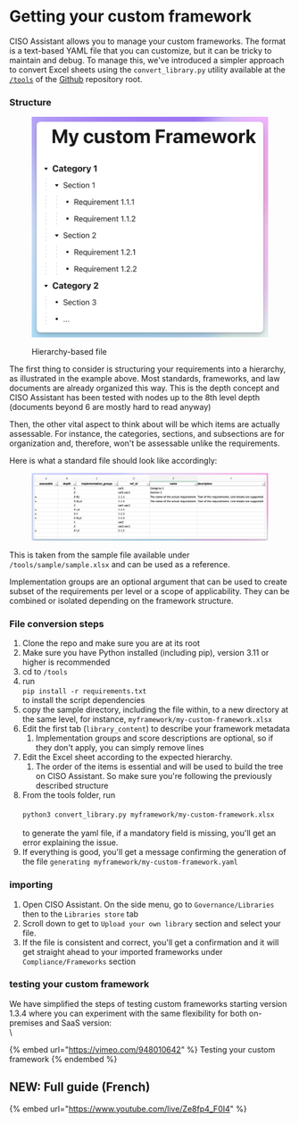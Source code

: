 # Getting your custom framework

CISO Assistant allows you to manage your custom frameworks. The format is a text-based YAML file that you can customize, but it can be tricky to maintain and debug. To manage this, we've introduced a simpler approach to convert Excel sheets using the `convert_library.py` utility available at the [`/tools`](https://github.com/intuitem/ciso-assistant-community/tree/main/tools) of the [Github](https://github.com/intuitem/ciso-assistant-community/) repository root.

### Structure

<figure><img src="../.gitbook/assets/image (11).png" alt=""><figcaption><p>Hierarchy-based file</p></figcaption></figure>

The first thing to consider is structuring your requirements into a hierarchy, as illustrated in the example above. Most standards, frameworks, and law documents are already organized this way. This is the depth concept and CISO Assistant has been tested with nodes up to the 8th level depth (documents beyond 6 are mostly hard to read anyway)

Then, the other vital aspect to think about will be which items are actually assessable. For instance, the categories, sections, and subsections are for organization and, therefore, won't be assessable unlike the requirements.

Here is what a standard file should look like accordingly:

<figure><img src="../.gitbook/assets/image (12).png" alt=""><figcaption></figcaption></figure>

This is taken from the sample file available under `/tools/sample/sample.xlsx` and can be used as a reference.

Implementation groups are an optional argument that can be used to create subset of the requirements per level or a scope of applicability. They can be combined or isolated depending on the framework structure.

### File conversion steps

1. Clone the repo and make sure you are at its root
2. Make sure you have Python installed (including pip), version 3.11 or higher is recommended
3. cd to `/tools`
4. run\
   `pip install -r requirements.txt`\
   to install the script dependencies
5. copy the sample directory, including the file within, to a new directory at the same level, for instance, `myframework/my-custom-framework.xlsx`
6. Edit the first tab (`library_content`) to describe your framework metadata
   1. Implementation groups and score descriptions are optional, so if they don't apply, you can simply remove lines
7. Edit the Excel sheet according to the expected hierarchy.
   1. The order of the items is essential and will be used to build the tree on CISO Assistant. So make sure you're following the previously described structure
8. From the tools folder, run\
   \
   `python3 convert_library.py myframework/my-custom-framework.xlsx`\
   \
   to generate the yaml file, if a mandatory field is missing, you'll get an error explaining the issue.
9. If everything is good, you'll get a message confirming the generation of the file `generating myframework/my-custom-framework.yaml`

### importing

1. Open CISO Assistant. On the side menu, go to `Governance/Libraries` then to the `Libraries store` tab
2. Scroll down to get to `Upload your own library` section and select your file.
3. If the file is consistent and correct, you'll get a confirmation and it will get straight ahead to your imported frameworks under `Compliance/Frameworks` section

### testing your custom framework

We have simplified the steps of testing custom frameworks starting version 1.3.4 where you can experiment with the same flexibility for both on-premises and SaaS version:\
\\

{% embed url="https://vimeo.com/948010642" %}
Testing your custom framework
{% endembed %}

## NEW: Full guide (French)

{% embed url="https://www.youtube.com/live/Ze8fp4_F0I4" %}
